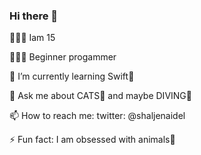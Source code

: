 ### Hi there 👋
 💁🏻‍♀️ Iam 15
 
 👩🏻‍💻 Beginner progammer
 
🌱 I’m currently learning Swift🦅

💬 Ask me about CATS🧶 and maybe DIVING🤿

📫 How to reach me: twitter: @shaljenaidel

⚡ Fun fact: I am obsessed with animals🥺
<!--
**shaikha-305/shaikha-305** is a ✨ _special_ ✨ repository because its `README.md` (this file) appears on your GitHub profile.



- 🌱 I’m currently learning Swift🦅
- 💬 Ask me about CATS🧶, maybe DIVING🤿
- 📫 How to reach me: twitter: @shaljenaidel
- ⚡ Fun fact: I am obsessed with animals🥺
-->
